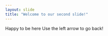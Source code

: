 ```yaml
---
layout: slide
title: "Welcome to our second slide!"
---
```

Happy to be here
Use the left arrow to go back!
